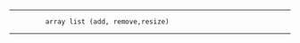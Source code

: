 -------------------------------------------------------
             array list (add, remove,resize)
-------------------------------------------------------